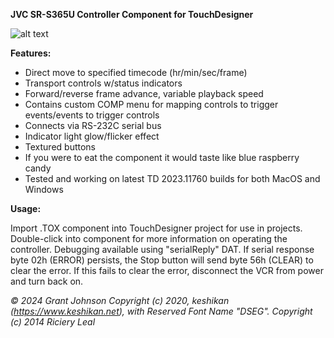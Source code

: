 **JVC SR-S365U Controller Component for TouchDesigner**

![alt text](https://i.imgur.com/Srj57xO.png)

**Features:**
- Direct move to specified timecode (hr/min/sec/frame)
- Transport controls w/status indicators
- Forward/reverse frame advance, variable playback speed
- Contains custom COMP menu for mapping controls to trigger events/events to trigger controls
- Connects via RS-232C serial bus
- Indicator light glow/flicker effect
- Textured buttons
- If you were to eat the component it would taste like blue raspberry candy
- Tested and working on latest TD 2023.11760 builds for both MacOS and Windows




**Usage:**

Import .TOX component into TouchDesigner project for use in projects.
Double-click into component for more 
information on operating the controller.
Debugging available using "serialReply" DAT.
If serial response byte 02h (ERROR) persists, 
the Stop button will send byte 56h (CLEAR) 
to clear the error. If this fails to clear the error, 
disconnect the VCR from power and turn back on.

*© 2024 Grant Johnson*
*Copyright (c) 2020, keshikan (https://www.keshikan.net),
with Reserved Font Name "DSEG".*
*Copyright (c) 2014 Riciery Leal*
